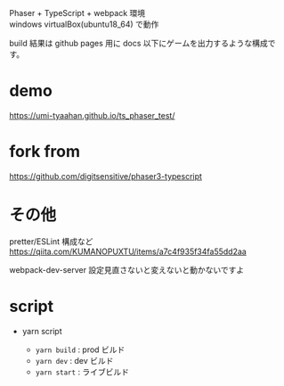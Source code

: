 Phaser + TypeScript + webpack 環境  
windows virtualBox(ubuntu18_64) で動作

build 結果は github pages 用に docs 以下にゲームを出力するような構成です。

# demo

https://umi-tyaahan.github.io/ts_phaser_test/

# fork from

https://github.com/digitsensitive/phaser3-typescript

# その他

pretter/ESLint 構成など  
https://qiita.com/KUMANOPUXTU/items/a7c4f935f34fa55dd2aa

webpack-dev-server 設定見直さないと変えないと動かないですよ

# script

- yarn script

  - `yarn build` : prod ビルド
  - `yarn dev` : dev ビルド
  - `yarn start` : ライブビルド
